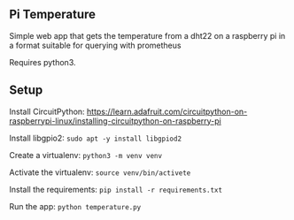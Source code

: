 ## Pi Temperature

Simple web app that gets the temperature from a dht22 on a raspberry pi in a format suitable for querying with prometheus

Requires python3.

## Setup

Install CircuitPython:  https://learn.adafruit.com/circuitpython-on-raspberrypi-linux/installing-circuitpython-on-raspberry-pi

Install libgpio2:  `sudo apt -y install libgpiod2`

Create a virtualenv:  `python3 -m venv venv`

Activate the virtualenv:  `source venv/bin/activete`

Install the requirements: `pip install -r requirements.txt`

Run the app:  `python temperature.py`

